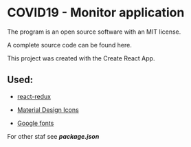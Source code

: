 # COVID19 - Monitor application

 The program is an open source software with an MIT license. 
 
 A complete source code can be found here. 
 
 This project was created with the Create React App. 
 
## Used: 
 
 - [react-redux](https://github.com/reduxjs/react-redux)
  
- [Material Design Icons](https://materialdesignicons.com/)

- [Google fonts](https://fonts.google.com/)

For other staf see ***package.json***